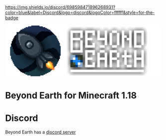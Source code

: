 https://img.shields.io/discord/698598471896268931?color=blue&label=Discord&logo=discord&logoColor=ffffff&style=for-the-badge

![Beyond Earth Logo](src/main/resources/logo.png)

# Beyond Earth for Minecraft 1.18 #

# Discord #

Beyond Earth has a [discord server](https://discord.gg/nmSjMGc)
